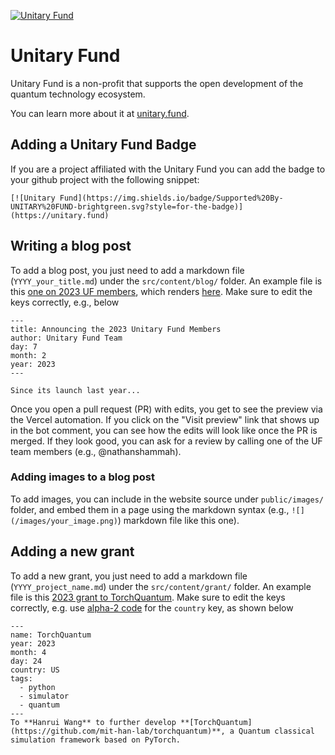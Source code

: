[![Unitary Fund](https://img.shields.io/badge/Supported%20By-UNITARY%20FUND-brightgreen.svg?style=for-the-badge)](https://unitary.fund)

# Unitary Fund

Unitary Fund is a non-profit that supports the open development of the quantum technology ecosystem.

You can learn more about it at [unitary.fund](https://unitary.fund).

## Adding a Unitary Fund Badge

If you are a project affiliated with the Unitary Fund you can 
add the badge to your github project with the following snippet:

```
[![Unitary Fund](https://img.shields.io/badge/Supported%20By-UNITARY%20FUND-brightgreen.svg?style=for-the-badge)](https://unitary.fund)
```

## Writing a blog post 
To add a blog post, you just need to add a markdown file (`YYYY_your_title.md`) under the `src/content/blog/` folder. 
An example file is this [one on 2023 UF members](https://raw.githubusercontent.com/unitaryfund/unitary.fund/main/src/content/blog/2023_members.md), which renders [here](https://unitary.fund/posts/2023_members/). Make sure to edit the keys correctly, e.g., below
```
---
title: Announcing the 2023 Unitary Fund Members
author: Unitary Fund Team
day: 7
month: 2
year: 2023
---

Since its launch last year...
```

Once you open a pull request (PR) with edits, you get to see the preview via the Vercel automation. If you click on the "Visit preview" link that shows up in the bot comment, you can see how the edits will look like once the PR is merged. If they look good, you can ask for a review by calling one of the UF team members (e.g., @nathanshammah). 

### Adding images to a blog post
To add images, you can include in the website source under `public/images/` folder, and embed them in a page using the markdown syntax (e.g., `![](/images/your_image.png)`) markdown file like this one). 

## Adding a new grant 
To add a new grant, you just need to add a markdown file (`YYYY_project_name.md`) under the `src/content/grant/` folder. 
An example file is this [2023 grant to TorchQuantum](https://raw.githubusercontent.com/unitaryfund/unitary.fund/main/src/content/grant/2023_TorchQuantum.md). Make sure to edit the keys correctly, e.g. use [alpha-2 code](https://www.iban.com/country-codes) for the `country` key, as shown below
```
---
name: TorchQuantum
year: 2023
month: 4
day: 24
country: US
tags:
  - python
  - simulator
  - quantum
---
To **Hanrui Wang** to further develop **[TorchQuantum](https://github.com/mit-han-lab/torchquantum)**, a Quantum classical simulation framework based on PyTorch.
```

